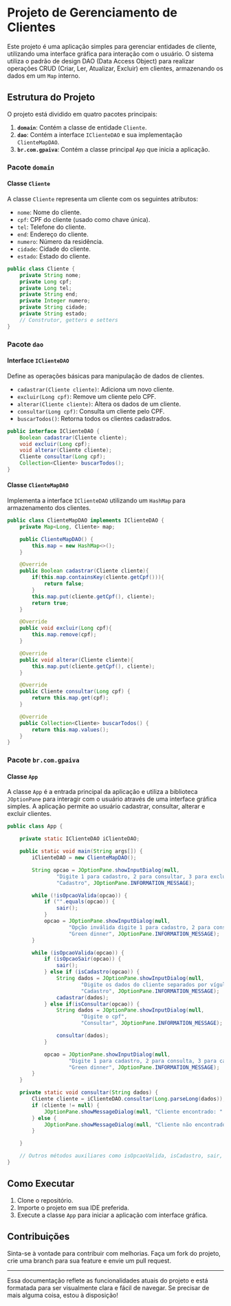 
# Projeto de Gerenciamento de Clientes

Este projeto é uma aplicação simples para gerenciar entidades de cliente, utilizando uma interface gráfica para interação com o usuário. O sistema utiliza o padrão de design DAO (Data Access Object) para realizar operações CRUD (Criar, Ler, Atualizar, Excluir) em clientes, armazenando os dados em um `Map` interno.

## Estrutura do Projeto

O projeto está dividido em quatro pacotes principais:

1. **`domain`**: Contém a classe de entidade `Cliente`.
2. **`dao`**: Contém a interface `IClienteDAO` e sua implementação `ClienteMapDAO`.
3. **`br.com.gpaiva`**: Contém a classe principal `App` que inicia a aplicação.

### Pacote `domain`

#### Classe `Cliente`

A classe `Cliente` representa um cliente com os seguintes atributos:

- `nome`: Nome do cliente.
- `cpf`: CPF do cliente (usado como chave única).
- `tel`: Telefone do cliente.
- `end`: Endereço do cliente.
- `numero`: Número da residência.
- `cidade`: Cidade do cliente.
- `estado`: Estado do cliente.

```java
public class Cliente {
    private String nome;
    private Long cpf;
    private Long tel;
    private String end;
    private Integer numero;
    private String cidade;
    private String estado;
    // Construtor, getters e setters
}
```

### Pacote `dao`

#### Interface `IClienteDAO`

Define as operações básicas para manipulação de dados de clientes.

- `cadastrar(Cliente cliente)`: Adiciona um novo cliente.
- `excluir(Long cpf)`: Remove um cliente pelo CPF.
- `alterar(Cliente cliente)`: Altera os dados de um cliente.
- `consultar(Long cpf)`: Consulta um cliente pelo CPF.
- `buscarTodos()`: Retorna todos os clientes cadastrados.

```java
public interface IClienteDAO {
    Boolean cadastrar(Cliente cliente);
    void excluir(Long cpf);
    void alterar(Cliente cliente);
    Cliente consultar(Long cpf);
    Collection<Cliente> buscarTodos();
}
```

#### Classe `ClienteMapDAO`

Implementa a interface `IClienteDAO` utilizando um `HashMap` para armazenamento dos clientes.

```java
public class ClienteMapDAO implements IClienteDAO {
    private Map<Long, Cliente> map;

    public ClienteMapDAO() {
        this.map = new HashMap<>();
    }

    @Override
    public Boolean cadastrar(Cliente cliente){
        if(this.map.containsKey(cliente.getCpf())){
            return false;
        }
        this.map.put(cliente.getCpf(), cliente);
        return true;
    }

    @Override
    public void excluir(Long cpf){
        this.map.remove(cpf);
    }

    @Override
    public void alterar(Cliente cliente){
        this.map.put(cliente.getCpf(), cliente);
    }

    @Override
    public Cliente consultar(Long cpf) {
        return this.map.get(cpf);
    }

    @Override
    public Collection<Cliente> buscarTodos() {
        return this.map.values();
    }
}
```

### Pacote `br.com.gpaiva`

#### Classe `App`

A classe `App` é a entrada principal da aplicação e utiliza a biblioteca `JOptionPane` para interagir com o usuário através de uma interface gráfica simples. A aplicação permite ao usuário cadastrar, consultar, alterar e excluir clientes.

```java
public class App {

    private static IClienteDAO iClienteDAO;

    public static void main(String args[]) {
        iClienteDAO = new ClienteMapDAO();

        String opcao = JOptionPane.showInputDialog(null,
                "Digite 1 para cadastro, 2 para consultar, 3 para exclusão, 4 para alteração ou 5 para sair",
                "Cadastro", JOptionPane.INFORMATION_MESSAGE);

        while (!isOpcaoValida(opcao)) {
            if ("".equals(opcao)) {
                sair();
            }
            opcao = JOptionPane.showInputDialog(null,
                    "Opção inválida digite 1 para cadastro, 2 para consulta, 3 para cadastro, 4 para alteração ou 5 para sair",
                    "Green dinner", JOptionPane.INFORMATION_MESSAGE);
        }

        while (isOpcaoValida(opcao)) {
            if (isOpcaoSair(opcao)) {
                sair();
            } else if (isCadastro(opcao)) {
                String dados = JOptionPane.showInputDialog(null,
                        "Digite os dados do cliente separados por vígula, conforme exemplo: Nome, CPF, Telefone, Endereço, Número, Cidade e Estado",
                        "Cadastro", JOptionPane.INFORMATION_MESSAGE);
                cadastrar(dados);
            } else if(isConsultar(opcao)) {
                String dados = JOptionPane.showInputDialog(null,
                        "Digite o cpf",
                        "Consultar", JOptionPane.INFORMATION_MESSAGE);

                consultar(dados);
            }

            opcao = JOptionPane.showInputDialog(null,
                    "Digite 1 para cadastro, 2 para consulta, 3 para cadastro, 4 para alteração ou 5 para sair",
                    "Green dinner", JOptionPane.INFORMATION_MESSAGE);
        }
    }

    private static void consultar(String dados) {
        Cliente cliente = iClienteDAO.consultar(Long.parseLong(dados));
        if (cliente != null) {
            JOptionPane.showMessageDialog(null, "Cliente encontrado: " + cliente.toString(), "Sucesso",JOptionPane.INFORMATION_MESSAGE);
        } else {
            JOptionPane.showMessageDialog(null, "Cliente não encontrado: ", "Sucesso",JOptionPane.INFORMATION_MESSAGE);
        }

    }

    // Outros métodos auxiliares como isOpcaoValida, isCadastro, sair, etc.
}
```

## Como Executar

1. Clone o repositório.
2. Importe o projeto em sua IDE preferida.
3. Execute a classe `App` para iniciar a aplicação com interface gráfica.

## Contribuições

Sinta-se à vontade para contribuir com melhorias. Faça um fork do projeto, crie uma branch para sua feature e envie um pull request.

---

Essa documentação reflete as funcionalidades atuais do projeto e está formatada para ser visualmente clara e fácil de navegar. Se precisar de mais alguma coisa, estou à disposição!